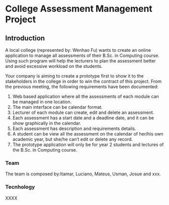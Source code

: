 # College Assessment Management Project

## Introduction

A local college (represented by: Wenhao Fu) wants to create an online application to manage all assessments of their B.Sc. in Computing course. Using such program will help the lecturers to plan the assessment better and avoid excessive workload on the students.

Your company is aiming to create a prototype first to show it to the stakeholders in the college in order to win the contract of this project. From the previous meeting, the following requirements have been documented:

1. Web based application where all the assessments of each module can be managed in one location.
2. The main interface can be calendar format.
3. Lecturer of each module can create, edit and  delete an assessment.
4. Each assessment has a start date and a deadline date, and it can be show graphically in the calendar.
5. Each assessment has description and requirements details.
6. A student can be view all the assessment on the calendar of her/his own academic year, but she/he can’t edit or delete any record.
7. The prototype application will only be for year 2 students and lectures of the B.Sc. in Computing course.

### Team

The team is composed by:Itamar, Luciano, Mateus, Usman, Josue and xxx.

### Tecnhology

XXXX
